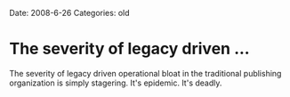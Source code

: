 Date: 2008-6-26
Categories: old

# The severity of legacy driven ...

The severity of legacy driven operational bloat in the traditional publishing organization is simply stagering. It's epidemic. It's deadly.
